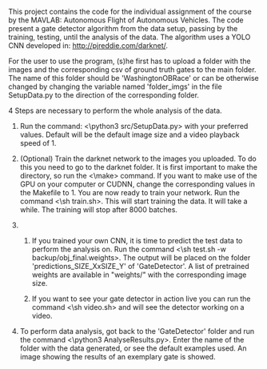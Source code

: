 This project contains the code for the individual assignment of the course by the MAVLAB:
Autonomous Flight of Autonomous Vehicles. The code present a gate detector algorithm
from the data setup, passing by the training, testing, until the analysis of the data.
The algorithm uses a YOLO CNN developed in: http://pjreddie.com/darknet/.

For the user to use the program, (s)he first has to upload a folder with the images
and the corresponding csv of ground truth gates to the main folder. The name of this 
folder should be 'WashingtonOBRace' or can be otherwise changed by changing the variable 
named 'folder_imgs' in the file SetupData.py to the direction of the corresponding
folder. 



4 Steps are necessary to perform the whole analysis of the data.

1. Run the command: <\python3 src/SetupData.py\> with your preferred values.
Default will be the default image size and a video playback speed of 1.

2. (Optional) Train the darknet network to the images you uploaded. To do this you need to go to the 
darknet folder. It is first important to make the directory, so run the <\make\> command.
If you want to make use of the GPU on your computer or CUDNN, change the corresponding 
values in the Makefile to 1. You are now ready to train your network.
Run the command <\sh train.sh\>. This will start training the data. It will take a while.
The training will stop after 8000 batches.

3. 1. If you trained your own CNN, it is time to predict the test data to perform the 
analysis on. Run the command <\sh test.sh -w backup/obj_final.weights\>. The output will
be placed on the folder 'predictions_SIZE_XxSIZE_Y' of 'GateDetector'. A list of 
pretrained weights are available in "weights/" with the corresponding image size.

   2. If you want to see your gate detector in action live you can run the command
<\sh video.sh\> and will see the detector working on a video. 

4. To perform data analysis, got back to the 'GateDetector' folder and run the command
<\python3 AnalyseResults.py\>. Enter the name of the folder with the data generated, or see
the default examples used. An image showing the results of an exemplary gate is showed.